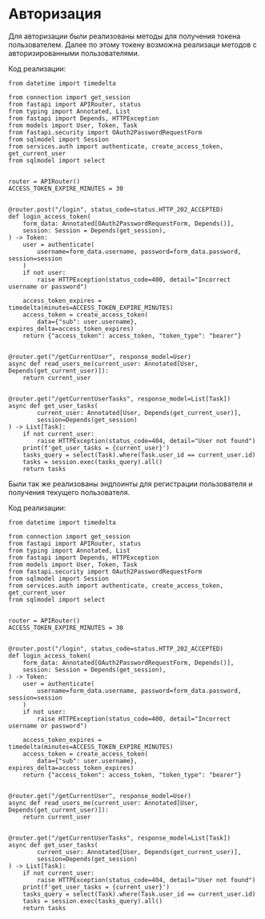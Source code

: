 # Авторизация

Для авторизации были реализованы методы для получения токена 
пользователем. Далее по этому токену возможна реализаци методов 
с авторизированными пользователями.

Код реализации:
    
    from datetime import timedelta
    
    from connection import get_session
    from fastapi import APIRouter, status
    from typing import Annotated, List
    from fastapi import Depends, HTTPException
    from models import User, Token, Task
    from fastapi.security import OAuth2PasswordRequestForm
    from sqlmodel import Session
    from services.auth import authenticate, create_access_token, get_current_user
    from sqlmodel import select
    
    
    router = APIRouter()
    ACCESS_TOKEN_EXPIRE_MINUTES = 30
    
    
    @router.post("/login", status_code=status.HTTP_202_ACCEPTED)
    def login_access_token(
        form_data: Annotated[OAuth2PasswordRequestForm, Depends()],
        session: Session = Depends(get_session),
    ) -> Token:
        user = authenticate(
            username=form_data.username, password=form_data.password, session=session
        )
        if not user:
            raise HTTPException(status_code=400, detail="Incorrect username or password")
    
        access_token_expires = timedelta(minutes=ACCESS_TOKEN_EXPIRE_MINUTES)
        access_token = create_access_token(
            data={"sub": user.username}, expires_delta=access_token_expires)
        return {"access_token": access_token, "token_type": "bearer"}
    
    
    @router.get("/getCurrentUser", response_model=User)
    async def read_users_me(current_user: Annotated[User, Depends(get_current_user)]):
        return current_user
    
    
    @router.get("/getCurrentUserTasks", response_model=List[Task])
    async def get_user_tasks(
            current_user: Annotated[User, Depends(get_current_user)],
            session=Depends(get_session)
    ) -> List[Task]:
        if not current_user:
            raise HTTPException(status_code=404, detail="User not found")
        print(f'get_user_tasks = {current_user}')
        tasks_query = select(Task).where(Task.user_id == current_user.id)
        tasks = session.exec(tasks_query).all()
        return tasks



Были так же реализованы эндпоинты для регистрации пользователя и получения текущего пользователя.

Код реализации:

    from datetime import timedelta
    
    from connection import get_session
    from fastapi import APIRouter, status
    from typing import Annotated, List
    from fastapi import Depends, HTTPException
    from models import User, Token, Task
    from fastapi.security import OAuth2PasswordRequestForm
    from sqlmodel import Session
    from services.auth import authenticate, create_access_token, get_current_user
    from sqlmodel import select
    
    
    router = APIRouter()
    ACCESS_TOKEN_EXPIRE_MINUTES = 30
    
    
    @router.post("/login", status_code=status.HTTP_202_ACCEPTED)
    def login_access_token(
        form_data: Annotated[OAuth2PasswordRequestForm, Depends()],
        session: Session = Depends(get_session),
    ) -> Token:
        user = authenticate(
            username=form_data.username, password=form_data.password, session=session
        )
        if not user:
            raise HTTPException(status_code=400, detail="Incorrect username or password")
    
        access_token_expires = timedelta(minutes=ACCESS_TOKEN_EXPIRE_MINUTES)
        access_token = create_access_token(
            data={"sub": user.username}, expires_delta=access_token_expires)
        return {"access_token": access_token, "token_type": "bearer"}
    
    
    @router.get("/getCurrentUser", response_model=User)
    async def read_users_me(current_user: Annotated[User, Depends(get_current_user)]):
        return current_user
    
    
    @router.get("/getCurrentUserTasks", response_model=List[Task])
    async def get_user_tasks(
            current_user: Annotated[User, Depends(get_current_user)],
            session=Depends(get_session)
    ) -> List[Task]:
        if not current_user:
            raise HTTPException(status_code=404, detail="User not found")
        print(f'get_user_tasks = {current_user}')
        tasks_query = select(Task).where(Task.user_id == current_user.id)
        tasks = session.exec(tasks_query).all()
        return tasks


